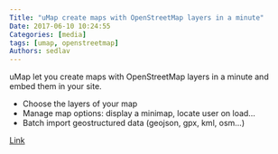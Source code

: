 ```yaml
---
Title: "uMap create maps with OpenStreetMap layers in a minute"
Date: 2017-06-10 10:24:55
Categories: [media]
tags: [umap, openstreetmap]
Authors: sedlav
---
```


uMap let you create maps with OpenStreetMap layers in a minute and embed them in your site.

* Choose the layers of your map
* Manage map options: display a minimap, locate user on load…
* Batch import geostructured data (geojson, gpx, kml, osm...)

[Link](http://umap.openstreetmap.fr/en/)
